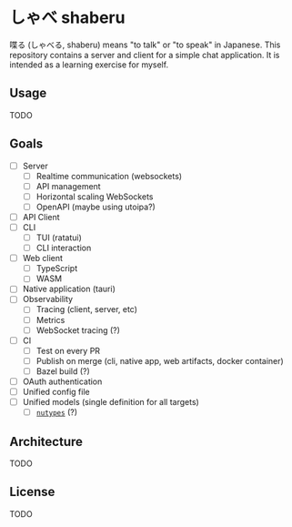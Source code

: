# しゃべ shaberu

喋る (しゃべる, shaberu) means "to talk" or "to speak" in Japanese. This
repository contains a server and client for a simple chat application. It is
intended as a learning exercise for myself.

## Usage

TODO

## Goals

- [ ] Server
  - [ ] Realtime communication (websockets)
  - [ ] API management
  - [ ] Horizontal scaling WebSockets
  - [ ] OpenAPI (maybe using utoipa?)
- [ ] API Client
- [ ] CLI
  - [ ] TUI (ratatui)
  - [ ] CLI interaction
- [ ] Web client
  - [ ] TypeScript
  - [ ] WASM
- [ ] Native application (tauri)
- [ ] Observability
  - [ ] Tracing (client, server, etc)
  - [ ] Metrics
  - [ ] WebSocket tracing (?)
- [ ] CI
  - [ ] Test on every PR
  - [ ] Publish on merge (cli, native app, web artifacts, docker container)
  - [ ] Bazel build (?)
- [ ] OAuth authentication
- [ ] Unified config file
- [ ] Unified models (single definition for all targets)
  - [ ] [`nutypes`](https://github.com/greyblake/nutype) (?)

## Architecture

TODO

## License

TODO
